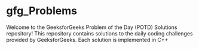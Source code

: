 # gfg_Problems
Welcome to the GeeksforGeeks Problem of the Day (POTD) Solutions repository! This repository contains solutions to the daily coding challenges provided by GeeksforGeeks. Each solution is implemented in C++
